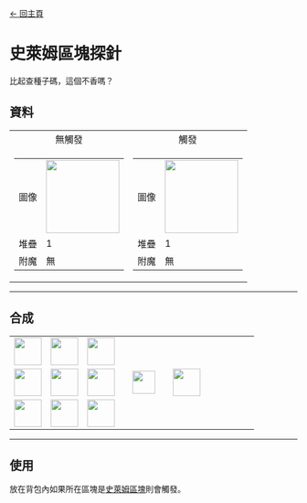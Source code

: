 [← 回主頁](../)
# 史萊姆區塊探針
比起查種子碼，這個不香嗎？

## 資料
<table>
    <tr>
        <td align="center">無觸發</td>
        <td align="center">觸發</td>
    </tr>
    <tr>
        <td>
            <table>
                <tr><td align="end">圖像</td><td><img src="https://i.imgur.com/Uup8aA6.png" width="128"/></td></tr>
                <tr><td align="end">堆疊</td><td>1</td></tr>
                <tr><td align="end">附魔</td><td>無</td></tr>
            </table>
        </td>
        <td>
            <table>
                <tr><td align="end">圖像</td><td><img src="https://i.imgur.com/wPjuFeU.gif" width="128"/></td></tr>
                <tr><td align="end">堆疊</td><td>1</td></tr>
                <tr><td align="end">附魔</td><td>無</td></tr>
            </table>
        </td>
    </tr>
</table>

---

## 合成
<table>
    <tr><td><img src="https://i.imgur.com/wl43BjZ.png" width="48"/></td><td><img src="https://i.imgur.com/BmJVxtL.png" width="48"/></td><td><img src="https://i.imgur.com/uwFFtfM.png" width="48"/></td><td colspan="3"></td></tr>
    <tr><td><img src="https://i.imgur.com/wl43BjZ.png" width="48"/></td><td><img src="https://i.imgur.com/8FSBrRo.png" width="48"/></td><td><img src="https://i.imgur.com/BmJVxtL.png" width="48"/></td><td width="70" align="center"><img src="https://i.imgur.com/VE0KqIE.png" width="40"/></td><td><img src="https://i.imgur.com/Uup8aA6.png" width="48"/></td><td width="70"></td></tr>
    <tr><td><img src="https://i.imgur.com/8FSBrRo.png" width="48"/></td><td><img src="https://i.imgur.com/wl43BjZ.png" width="48"/></td><td><img src="https://i.imgur.com/wl43BjZ.png" width="48"/></td><td colspan="3"></td></tr>
</table>

---

## 使用
放在背包內如果所在區塊是[史萊姆區塊](https://minecraft.fandom.com/zh/wiki/史萊姆#史萊姆區塊)則會觸發。